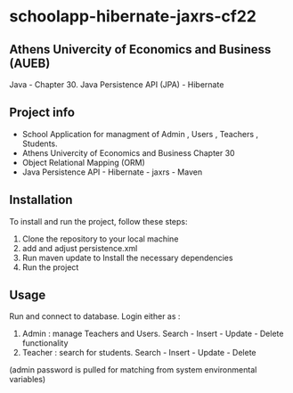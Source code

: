 # schoolapp-hibernate-jaxrs-cf22

## Athens Univercity of Economics and Business (AUEB)
Java - Chapter 30. Java Persistence API (JPA) - Hibernate

## Project info
- School Application for managment of Admin , Users , Teachers , Students.
- Athens Univercity of Economics and Business Chapter 30
- Object Relational Mapping (ORM)
- Java Persistence API - Hibernate - jaxrs - Maven

## Installation
To install and run the project, follow these steps:
1. Clone the repository to your local machine
2. add and adjust persistence.xml
2. Run maven update to Install the necessary dependencies
3. Run the project

## Usage
Run and connect to database. Login either as : 
1. Admin : manage Teachers and Users. Search - Insert - Update - Delete functionality
2. Teacher : search for students. Search - Insert - Update - Delete

(admin password is pulled for matching from system environmental variables)
